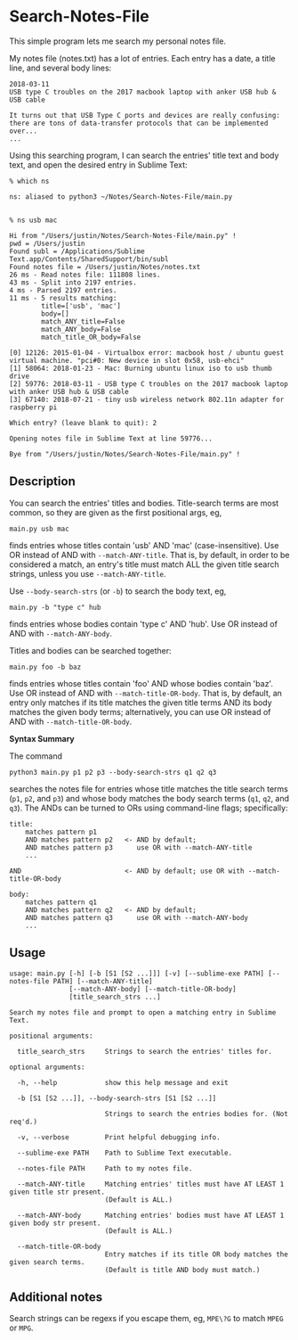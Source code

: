 # Search-Notes-File

This simple program lets me search my personal notes file. 

My notes file (notes.txt) has a lot of entries. Each entry has a date, a title line, and several body lines:

```
2018-03-11
USB type C troubles on the 2017 macbook laptop with anker USB hub & USB cable

It turns out that USB Type C ports and devices are really confusing:
there are tons of data-transfer protocols that can be implemented over...
...
```

Using this searching program, I can search the entries' title text and body text, and open the desired entry in Sublime Text:

```
% which ns

ns: aliased to python3 ~/Notes/Search-Notes-File/main.py


% ns usb mac

Hi from "/Users/justin/Notes/Search-Notes-File/main.py" !
pwd = /Users/justin
Found subl = /Applications/Sublime Text.app/Contents/SharedSupport/bin/subl
Found notes file = /Users/justin/Notes/notes.txt
26 ms - Read notes file: 111808 lines.
43 ms - Split into 2197 entries.
4 ms - Parsed 2197 entries.
11 ms - 5 results matching: 
        title=['usb', 'mac'] 
        body=[] 
        match_ANY_title=False 
        match_ANY_body=False 
        match_title_OR_body=False
        
[0] 12126: 2015-01-04 - Virtualbox error: macbook host / ubuntu guest virtual machine. "pci#0: New device in slot 0x58, usb-ehci"
[1] 58064: 2018-01-23 - Mac: Burning ubuntu linux iso to usb thumb drive
[2] 59776: 2018-03-11 - USB type C troubles on the 2017 macbook laptop with anker USB hub & USB cable
[3] 67140: 2018-07-21 - tiny usb wireless network 802.11n adapter for raspberry pi

Which entry? (leave blank to quit): 2

Opening notes file in Sublime Text at line 59776...

Bye from "/Users/justin/Notes/Search-Notes-File/main.py" !
```

## Description

You can search the entries' titles and bodies. Title-search terms are most common, so they are given as the first positional args, eg,

```
main.py usb mac
```

finds entries whose titles contain 'usb' AND 'mac' (case-insensitive). Use OR instead of AND with `--match-ANY-title`. That is, by default, in order to be considered a match, an entry's title must match ALL the given title search strings, unless you use `--match-ANY-title`.

Use `--body-search-strs` (or `-b`) to search the body text, eg,

```
main.py -b "type c" hub
```

finds entries whose bodies contain 'type c' AND 'hub'. Use OR instead of AND with `--match-ANY-body`. 

Titles and bodies can be searched together:

```
main.py foo -b baz
```

finds entries whose titles contain 'foo' AND whose bodies contain 'baz'. Use OR instead of AND with `--match-title-OR-body`. That is, by default, an entry only matches if its title matches the given title terms AND its body matches the given body terms; alternatively, you can use OR instead of AND with `--match-title-OR-body`.


**Syntax Summary**

The command

    python3 main.py p1 p2 p3 --body-search-strs q1 q2 q3

searches the notes file for entries whose title matches the title search terms (`p1`, `p2`, and `p3`) and whose body matches the body search terms (`q1`, `q2`, and `q3`). The ANDs can be turned to ORs using command-line flags; specifically:

```
title:
    matches pattern p1 
    AND matches pattern p2   <- AND by default;
    AND matches pattern p3      use OR with --match-ANY-title
    ...

AND                          <- AND by default; use OR with --match-title-OR-body

body:
    matches pattern q1
    AND matches pattern q2   <- AND by default;
    AND matches pattern q3      use OR with --match-ANY-body
    ...
```







## Usage

```
usage: main.py [-h] [-b [S1 [S2 ...]]] [-v] [--sublime-exe PATH] [--notes-file PATH] [--match-ANY-title]
               [--match-ANY-body] [--match-title-OR-body]
               [title_search_strs ...]

Search my notes file and prompt to open a matching entry in Sublime Text.

positional arguments:

  title_search_strs     Strings to search the entries' titles for.

optional arguments:

  -h, --help            show this help message and exit

  -b [S1 [S2 ...]], --body-search-strs [S1 [S2 ...]]
                        
                        Strings to search the entries bodies for. (Not req'd.)

  -v, --verbose         Print helpful debugging info.

  --sublime-exe PATH    Path to Sublime Text executable.

  --notes-file PATH     Path to my notes file.

  --match-ANY-title     Matching entries' titles must have AT LEAST 1 given title str present. 
                        (Default is ALL.)

  --match-ANY-body      Matching entries' bodies must have AT LEAST 1 given body str present. 
                        (Default is ALL.)

  --match-title-OR-body
                        Entry matches if its title OR body matches the given search terms. 
                        (Default is title AND body must match.)
```




## Additional notes

Search strings can be regexs if you escape them, eg, `MPE\?G` to match `MPEG` or `MPG`.
